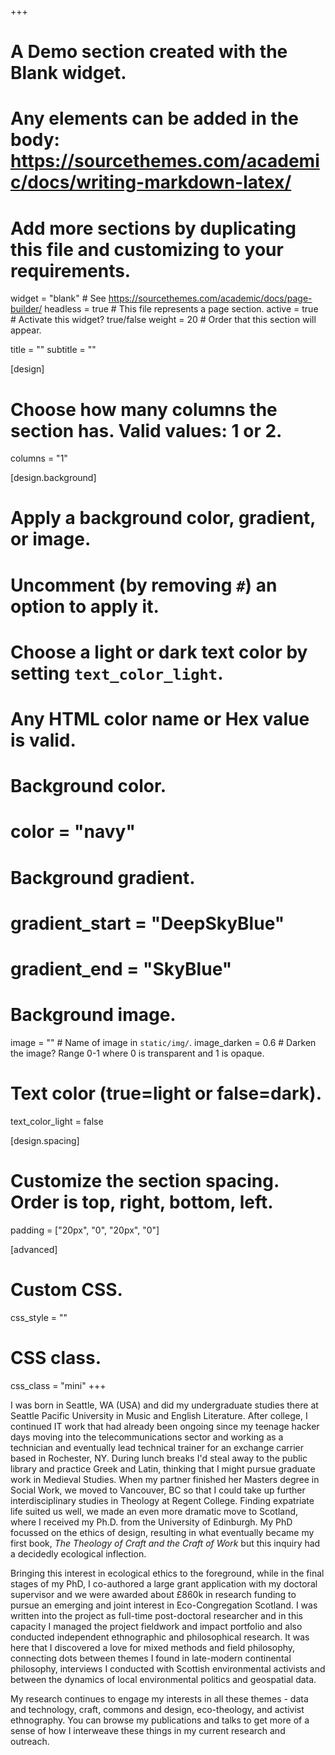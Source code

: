 +++
# A Demo section created with the Blank widget.
# Any elements can be added in the body: https://sourcethemes.com/academic/docs/writing-markdown-latex/
# Add more sections by duplicating this file and customizing to your requirements.

widget = "blank"  # See https://sourcethemes.com/academic/docs/page-builder/
headless = true  # This file represents a page section.
active = true # Activate this widget? true/false
weight = 20  # Order that this section will appear.

title = ""
subtitle = ""

[design]
  # Choose how many columns the section has. Valid values: 1 or 2.
  columns = "1"

[design.background]
  # Apply a background color, gradient, or image.
  #   Uncomment (by removing `#`) an option to apply it.
  #   Choose a light or dark text color by setting `text_color_light`.
  #   Any HTML color name or Hex value is valid.

  # Background color.
  # color = "navy"
  
  # Background gradient.
  # gradient_start = "DeepSkyBlue"
  # gradient_end = "SkyBlue"
  
  # Background image.
  image = ""  # Name of image in `static/img/`.
  image_darken = 0.6  # Darken the image? Range 0-1 where 0 is transparent and 1 is opaque.

  # Text color (true=light or false=dark).
  text_color_light = false

[design.spacing]
  # Customize the section spacing. Order is top, right, bottom, left.
  padding = ["20px", "0", "20px", "0"]

[advanced]
 # Custom CSS. 
 css_style = ""
 
 # CSS class.
 css_class = "mini"
+++

I was born in Seattle, WA (USA) and did my undergraduate studies there at Seattle Pacific University in Music and English Literature. After college, I continued IT work that had already been ongoing since my teenage hacker days moving into the telecommunications sector and working as a technician and eventually lead technical trainer for an exchange carrier based in Rochester, NY. During lunch breaks I'd steal away to the public library and practice Greek and Latin, thinking that I might pursue graduate work in Medieval Studies. When my partner finished her Masters degree in Social Work, we moved to Vancouver, BC so that I could take up further interdisciplinary studies in Theology at Regent College. Finding expatriate life suited us well, we made an even more dramatic move to Scotland, where I received my Ph.D. from the University of Edinburgh. My PhD focussed on the ethics of design, resulting in what eventually became my first book, *The Theology of Craft and the Craft of Work* but this inquiry had a decidedly ecological inflection. 

Bringing this interest in ecological ethics to the foreground, while in the final stages of my PhD, I co-authored a large grant application with my doctoral supervisor and we were awarded about £860k in research funding to pursue an emerging and joint interest in Eco-Congregation Scotland. I was written into the project as full-time post-doctoral researcher and in this capacity I managed the project fieldwork and impact portfolio and also conducted independent ethnographic and philosophical research. It was here that I discovered a love for mixed methods and field philosophy, connecting dots between themes I found in late-modern continental philosophy, interviews I conducted with Scottish environmental activists and between the dynamics of local environmental politics and geospatial data. 

My research continues to engage my interests in all these themes - data and technology, craft, commons and design, eco-theology, and activist ethnography. You can browse my publications and talks to get more of a sense of how I interweave these things in my current research and outreach.


